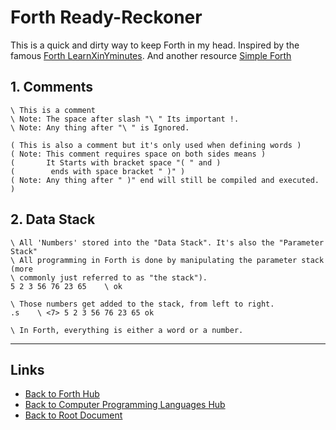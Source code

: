 # Forth Ready-Reckoner

This is a quick and dirty way to keep Forth in my head.
Inspired by the famous [Forth LearnXinYminutes](https://learnxinyminutes.com/docs/forth/).
And another resource [Simple Forth](http://www.murphywong.net/hello/simple.htm)

## 1. Comments

```forth
\ This is a comment
\ Note: The space after slash "\ " Its important !.
\ Note: Any thing after "\ " is Ignored.

( This is also a comment but it's only used when defining words )
( Note: This comment requires space on both sides means )
(       It Starts with bracket space "( " and )
(        ends with space bracket " )" )
( Note: Any thing after " )" end will still be compiled and executed. )
```

## 2. Data Stack

```forth
\ All 'Numbers' stored into the "Data Stack". It's also the "Parameter Stack"
\ All programming in Forth is done by manipulating the parameter stack (more
\ commonly just referred to as "the stack").
5 2 3 56 76 23 65    \ ok

\ Those numbers get added to the stack, from left to right.
.s    \ <7> 5 2 3 56 76 23 65 ok

\ In Forth, everything is either a word or a number.
```

----
<!-- Footer Begins Here -->
## Links

- [Back to Forth Hub](./README.md)
- [Back to Computer Programming Languages Hub](../README.md)
- [Back to Root Document](../../README.md)
